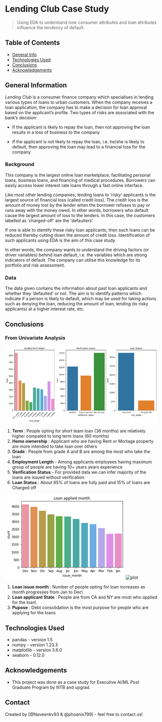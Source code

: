 # Lending Club Case Study
> Using EDA to understand how consumer attributes and loan attributes influence the tendency of default.


## Table of Contents
* [General Info](#general-information)
* [Technologies Used](#technologies-used)
* [Conclusions](#conclusions)
* [Acknowledgements](#acknowledgements)

<!-- You can include any other section that is pertinent to your problem -->

## General Information
*Lending Club* is a consumer finance company which specialises in lending various types of loans to urban customers. When the company receives a loan application, the company has to make a decision for loan approval based on the applicant’s profile. Two types of risks are associated with the bank’s decision:
* If the applicant is likely to repay the loan, then not approving the loan results in a loss of business to the company

* If the applicant is not likely to repay the loan, i.e. he/she is likely to default, then approving the loan may lead to a financial loss for the company


### Background
This company is the largest online loan marketplace, facilitating personal loans, business loans, and financing of medical procedures. Borrowers can easily access lower interest rate loans through a fast online interface. 

Like most other lending companies, lending loans to ‘risky’ applicants is the largest source of financial loss (called credit loss). The credit loss is the amount of money lost by the lender when the borrower refuses to pay or runs away with the money owed. In other words, borrowers who default cause the largest amount of loss to the lenders. In this case, the customers labelled as 'charged-off' are the 'defaulters'. 

If one is able to identify these risky loan applicants, then such loans can be reduced thereby cutting down the amount of credit loss. Identification of such applicants using EDA is the aim of this case study.

In other words, the company wants to understand the driving factors (or driver variables) behind loan default, i.e. the variables which are strong indicators of default.  The company can utilise this knowledge for its portfolio and risk assessment.

### Data
The data given contains the information about past loan applicants and whether they ‘defaulted’ or not. The aim is to identify patterns which indicate if a person is likely to default, which may be used for taking actions such as denying the loan, reducing the amount of loan, lending (to risky applicants) at a higher interest rate, etc.


## Conclusions
### From Univariate Analysis

![plot](./images/univariate_emp_Verification_loan.png)

1. **Term** : People opting for short team loan (36 months) are relatively higher compated to long term loans (60 months)
2. **Home ownership** : Applicant who are having Rent or Mortage property are more intended to take loan over others
3. **Grade** : People from grade A and B are among the most who take the loan
4. **Employment Length** - Among applicants employees having maximum group of people are having 10+ years years experience
5. **Verification Status** - For provided data we can infer majority of the loans are issued without verification
6. **Loan Status** : About 85% of loans are fully paid and 15% of loans are Charged off

![plot](./images/univariate_month.png)
![plot](./images/univariate_grade_and_state)

1. **Loan issue month** : Number of people opting for loan increases as month progresses from Jan to Dec\
2. **Loan applicant State** : People are from CA and NY are most who applied for the loan\
3. **Pupose** : Debt consolidation is the most purpose for people who are applying for the loans


## Technologies Used
- pandas - version 1.5
- numpy - version 1.23.3
- matplotlib - version 3.6.0
- seaborn - 0.12.0

## Acknowledgements
- This project was done as a case study for Executive AI/ML Post Graduate Program by IIITB and upgrad.


## Contact
Created by [@Naveenkv93 & @phoenix799] - feel free to contact us!
